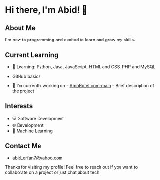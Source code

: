 # Hi there, I'm Abid! 👋

## About Me

I'm new to programming and excited to learn and grow my skills.

## Current Learning

- 📖 Learning: Python, Java, JavaScript, HTML and CSS, PHP and MySQL
- GitHub basics

- 🔭 I’m currently working on - [AmoHotel.com-main](https://github.com/yourusername/project_name) - Brief description of the project

## Interests

- 💻 Software Development
- 🌐  Development
- 🤖 Machine Learning
  

## Contact Me

- abid_erfan7@yahoo.com


Thanks for visiting my profile! Feel free to reach out if you want to collaborate on a project or just chat about tech.
<!--
**abid701/abid701** is a ✨ _special_ ✨ repository because its `README.md` (this file) appears on your GitHub profile.

Here are some ideas to get you started:

- 🔭 I’m currently working on ...
- 🌱 I’m currently learning ...
- 👯 I’m looking to collaborate on ...
- 🤔 I’m looking for help with ...
- 💬 Ask me about ...
- 📫 How to reach me: ...
- 😄 Pronouns: ...
- ⚡ Fun fact: ...

## My Projects

- [Project Name](https://github.com/yourusername/project_name) - Brief description of the project
-->
